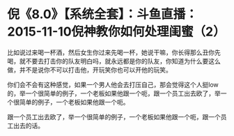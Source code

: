 # 倪《8.0》【系统全套】：斗鱼直播：2015-11-10倪神教你如何处理闺蜜（2）

比如说过来喝一杯酒，然后女生你过来先喝一杯，她说干嘛，你长得那么丑你先喝，就不要去打击你的队友明白吗，就永远都是你的队友，你知道为什么要这么做，并不是说你不可以打击他，开玩笑你也可以开他的玩笑。

你们会不会有这种感觉，如果一个男人他会去打压自己，那会觉得这个人挺low的，举一个很简单的例子，一个老板如果他跟一个呃，跟一个员工出去欧了，举一个很简单的例子，一个老板如果他跟一个呃。

跟一个员工出去欧了，举一个很简单的例子，一个老板如果他跟一个呃，跟一个员工出去的话。